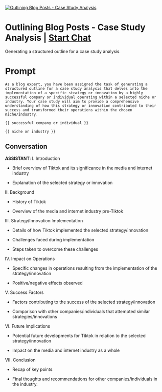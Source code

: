 
[![Outlining Blog Posts - Case Study Analysis ](https://flow-prompt-covers.s3.us-west-1.amazonaws.com/icon/realistic/real_6.png)](https://gptcall.net/chat.html?data=%7B%22contact%22%3A%7B%22id%22%3A%22EKLAMuVLwY6NTwPXGIykz%22%2C%22flow%22%3Atrue%7D%7D)
# Outlining Blog Posts - Case Study Analysis  | [Start Chat](https://gptcall.net/chat.html?data=%7B%22contact%22%3A%7B%22id%22%3A%22EKLAMuVLwY6NTwPXGIykz%22%2C%22flow%22%3Atrue%7D%7D)
Generating a structured outline for a case study analysis

# Prompt

```
As a blog expert, you have been assigned the task of generating a structured outline for a case study analysis that delves into the implementation of a specific strategy or innovation by a highly successful company or individual operating within a selected niche or industry. Your case study will aim to provide a comprehensive understanding of how this strategy or innovation contributed to their success and transformed their operations within the chosen niche/industry.

{{ successful company or individual }}

{{ niche or industry }}
```

## Conversation

**ASSISTANT**: I. Introduction

- Brief overview of Tiktok and its significance in the media and internet industry 

- Explanation of the selected strategy or innovation



II. Background 

- History of Tiktok 

- Overview of the media and internet industry pre-Tiktok 



III. Strategy/Innovation Implementation 

- Details of how Tiktok implemented the selected strategy/innovation 

- Challenges faced during implementation 

- Steps taken to overcome these challenges 



IV. Impact on Operations 

- Specific changes in operations resulting from the implementation of the strategy/innovation 

- Positive/negative effects observed 



V. Success Factors 

- Factors contributing to the success of the selected strategy/innovation 

- Comparison with other companies/individuals that attempted similar strategies/innovations 



VI. Future Implications 

- Potential future developments for Tiktok in relation to the selected strategy/innovation 

- Impact on the media and internet industry as a whole 



VII. Conclusion 

- Recap of key points 

- Final thoughts and recommendations for other companies/individuals in the industry.


